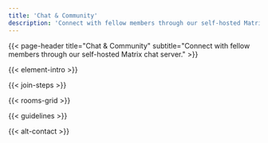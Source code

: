 ```yaml
---
title: 'Chat & Community'
description: 'Connect with fellow members through our self-hosted Matrix chat server.'
---
```


{{< page-header title="Chat & Community" subtitle="Connect with fellow members through our self-hosted Matrix chat server." >}}

{{< element-intro >}}

{{< join-steps >}}

{{< rooms-grid >}}

{{< guidelines >}}

{{< alt-contact >}} 
